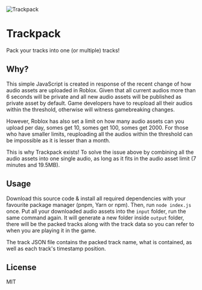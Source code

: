 ![Trackpack](https://user-images.githubusercontent.com/40730127/160251837-562cfc10-0926-460c-a059-719f1c5c29ec.png)

# Trackpack
Pack your tracks into one (or multiple) tracks!

## Why?

This simple JavaScript is created in response of the recent change of how audio assets are uploaded in Roblox. Given that all current audios more than 6 seconds will be private and all new audio assets will be published as private asset by default. Game developers have to reupload all their audios within the threshold, otherwise will witness gamebreaking changes.

However, Roblox has also set a limit on how many audio assets can you upload per day, somes get 10, somes get 100, somes get 2000. For those who have smaller limits, reuploading all the audios within the threshold can be impossible as it is lesser than a month.

This is why Trackpack exists! To solve the issue above by combining all the audio assets into one single audio, as long as it fits in the audio asset limit (7 minutes and 19.5MB).

## Usage

Download this source code & install all required dependencies with your favourite package manager (pnpm, Yarn or npm). Then, run `node index.js` once. Put all your downloaded audio assets into the `input` folder, run the same command again. It will generate a new folder inside `output` folder, there will be the packed tracks along with the track data so you can refer to when you are playing it in the game.

The track JSON file contains the packed track name, what is contained, as well as each track's timestamp position.

## License

MIT
